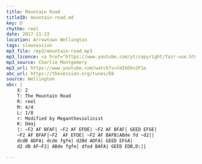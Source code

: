 ```yaml
---
title: Mountain Road
titleID: mountain-road.md
key: D
rhythm: reel
date: 2017-11-23
location: Arrowtown Wellington
tags: slowsession
mp3_file: /mp3/mountain-road.mp3
mp3_licence: <a href="https://www.youtube.com/yt/copyright/fair-use.html">YouTube Fair Use</a>
mp3_source: Charlie Montgomery
mp3_url: https://www.youtube.com/watch?v=lmIkDkn2F1o
abc_url: https://thesession.org/tunes/68
source: Wellington
abc: |
    X: 2
    T: The Mountain Road
    R: reel
    M: 4/4
    L: 1/8
    r: Modified by Megantheviolinist
    K: Dmaj
    |: ~F2 AF BFAF| ~F2 AF EFDE| ~F2 AF BFAF| GEED EFGE|
    ~F2 AF BFAF|~F2  AF EFDE| ~F2 AF BAFB|ABde fd ~d2||
    dcdB ADFA| dcde fgfe| d2Bd ADFA| GEED EFGA|
    d2 dB AF~F2| ABde fgfe| dfed BAFA| GEED EDB,D:||

---
```

